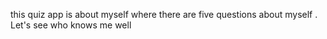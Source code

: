 this quiz app is about myself where there are five questions about myself . Let's see who knows me well
